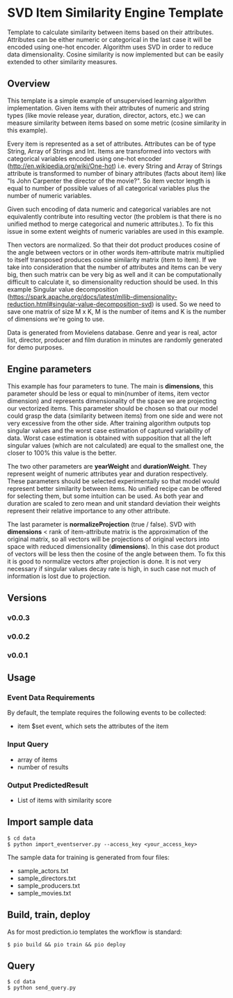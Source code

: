 # SVD Item Similarity Engine Template

Template to calculate similarity between items based on their attributes. 
Attributes can be either numeric or categorical in the last case it will be 
encoded using one-hot encoder. Algorithm uses SVD in order to reduce data 
dimensionality. Cosine similarity is now implemented but can be easily 
extended to other similarity measures.

## Overview

This template is a simple example of unsupervised learning algorithm 
implementation. Given items with their attributes of numeric and string types
(like movie release year, duration, director, actors, etc.) we can measure 
similarity between items based on some metric (cosine similarity in this 
example). 

Every item is represented as a set of attributes. Attributes can be of type 
String, Array of Strings and Int. Items are transformed into vectors with 
categorical variables encoded using one-hot encoder 
(http://en.wikipedia.org/wiki/One-hot) i.e. every String and Array of Strings
attribute is transformed to number of binary attributes (facts about item) 
like "Is John Carpenter the director of the movie?".
So item vector length is equal to number of possible values of all categorical 
variables plus the number of numeric variables. 
 
Given such encoding of data numeric and categorical variables are not 
equivalently contribute into resulting vector (the problem is that there is 
no unified method to merge categorical and numeric attributes.). To fix this 
issue in some extent weights of numeric variables are used in this example. 

Then vectors are normalized. So that their dot product produces cosine of the
angle between vectors or in other words item-attribute matrix multiplied to 
itself transposed produces cosine similarity matrix (item to item). If we 
take into consideration that the number of attributes and items can be very 
big, then such matrix can be very big as well and it can be computationally 
difficult to calculate it, so dimensionality reduction should be used. In 
this example Singular value decomposition 
(https://spark.apache.org/docs/latest/mllib-dimensionality-reduction.html#singular-value-decomposition-svd) is used. So we need to save one 
matrix of size M x K, M is the number of items and K is the number of 
dimensions we're going to use.

Data is generated from Movielens database. Genre and year is real, actor 
list, director, producer and film duration in minutes are randomly generated 
for demo purposes.  

## Engine parameters

This example has four parameters to tune. The main is __dimensions__, this 
parameter should be less or equal to min(number of items, item vector 
dimension) and represents dimensionality of the space we are projecting our 
vectorized items. This parameter should be chosen so that our model could 
grasp the data (similarity between items) from one side and were not very 
excessive from the other side. After training algorithm outputs top singular 
values and the worst case estimation of captured variability of data. Worst 
case estimation is obtained with supposition that all the left singular 
values (which are not calculated) are equal to the smallest one, the closer 
to 100% this value is the better. 

The two other parameters are __yearWeight__ and __durationWeight__. They 
represent weight of numeric attributes year and duration respectively. These 
parameters should be selected experimentally so that model would represent 
better similarity between items. No unified recipe can be offered for 
selecting them, but some intuition can be used. As both year and duration are 
scaled to zero mean and unit standard deviation their weights represent their
relative importance to any other attribute.

The last parameter is __normalizeProjection__ (true / false). SVD with 
__dimensions__ < rank of item-attribute matrix is the approximation of 
the original matrix, so all vectors will be projections of original vectors 
into space with reduced dimensionality (__dimensions__). 
In this case dot product of vectors will be less then the cosine of the angle 
between them. To fix this it is good to normalize vectors after projection is
done. It is not very necessary if singular values decay rate is high, in such
case not much of information is lost due to projection. 

## Versions

### v0.0.3

### v0.0.2

### v0.0.1

## Usage

### Event Data Requirements

By default, the template requires the following events to be collected:

- item $set event, which sets the attributes of the item

### Input Query

- array of items
- number of results

### Output PredictedResult

- List of items with similarity score


## Import sample data

```
$ cd data
$ python import_eventserver.py --access_key <your_access_key>
```

The sample data for training is generated from four files:

- sample_actors.txt
- sample_directors.txt
- sample_producers.txt
- sample_movies.txt

## Build, train, deploy

As for most prediction.io templates the workflow is standard:

```
$ pio build && pio train && pio deploy
```

## Query

```
$ cd data
$ python send_query.py
```
